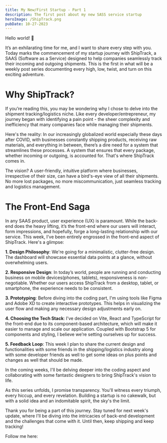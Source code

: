 ```yaml
---
title: My New/First Startup - Part 1
description: The first post about my new SASS service startup
heroImage: /ShipTrack.png
pubDate: 10-27-2023
---
```


Hello world! 🚀

It’s an exhilarating time for me, and I want to share every step with you. Today marks the commencement of my startup journey with ShipTrack, a SAAS (Software as a Service) designed to help companies seamlessly track their incoming and outgoing shipments. This is the first in what will be a weekly post series documenting every high, low, twist, and turn on this exciting adventure.

# Why ShipTrack?

If you’re reading this, you may be wondering why I chose to delve into the shipment tracking/logistics niche. Like every developer/entrepreneur, my journey began with identifying a pain point - the sheer complexity and inefficiency that many companies face while managing their shipments.

Here's the reality: In our increasingly globalized world especially these days after COVID, with businesses constantly shipping products, receiving raw materials, and everything in between, there’s a dire need for a system that streamlines these processes. A system that ensures that every package, whether incoming or outgoing, is accounted for. That's where ShipTrack comes in.

The vision? A user-friendly, intuitive platform where businesses, irrespective of their size, can have a bird's-eye view of all their shipments. No more lost packages, no more miscommunication, just seamless tracking and logistics management.

# The Front-End Saga

In any SAAS product, user experience (UX) is paramount. While the back-end does the heavy lifting, it’s the front-end where our users will interact, form impressions, and hopefully, forge a long-lasting relationship with our service. This week, I've been entirely engrossed in the front-end aspect of ShipTrack. Here's a glimpse:

**1. Design Philosophy**: We're going for a minimalistic, clutter-free design. The dashboard will showcase essential data points at a glance, without overwhelming users.

**2. Responsive Design**: In today’s world, people are running and conducting business on mobile devices(phones, tablets), responsiveness is non-negotiable. Whether our users access ShipTrack from a desktop, tablet, or smartphone, the experience needs to be consistent.

**3. Prototyping**: Before diving into the coding part, I'm using tools like Figma and Adobe XD to create interactive prototypes. This helps in visualizing the user flow and making any necessary design adjustments early on.

**4. Choosing the Tech Stack**: I’ve decided on Vite, React and TypeScript for the front-end due to its component-based architecture, which will make it easier to manage and scale our application. Coupled with Bootstrap 5 for components and styling, I believe we’re setting ourselves up for success.

**5. Feedback Loop**: This week I plan to share the current design and functionalities with some friends in the shipping/logistics industry along with some developer friends as well to get some ideas on plus points and changes as well that should be made.

In the coming weeks, I'll be delving deeper into the coding aspect and collaborating with some fantastic designers to bring ShipTrack's vision to life.

As this series unfolds, I promise transparency. You'll witness every triumph, every hiccup, and every revelation. Building a startup is no cakewalk, but with a solid idea and an indomitable spirit, the sky's the limit.

Thank you for being a part of this journey. Stay tuned for next week's update, where I'll be diving into the intricacies of back-end development and the challenges that come with it. Until then, keep shipping and keep tracking!

Follow me here:
